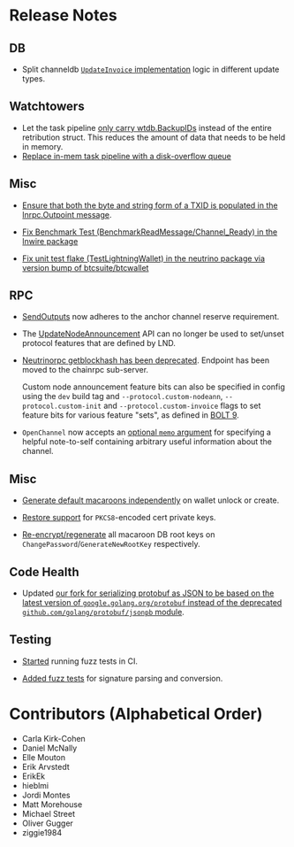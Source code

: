 # Release Notes

## DB

* Split channeldb [`UpdateInvoice`
  implementation](https://github.com/lightningnetwork/lnd/pull/7377) logic in 
  different update types.

## Watchtowers 

* Let the task pipeline [only carry 
  wtdb.BackupIDs](https://github.com/lightningnetwork/lnd/pull/7623) instead of 
  the entire retribution struct. This reduces the amount of data that needs to 
  be held in memory. 
* [Replace in-mem task pipeline with a disk-overflow
  queue](https://github.com/lightningnetwork/lnd/pull/7380)
 
## Misc

* [Ensure that both the byte and string form of a TXID is populated in the 
  lnrpc.Outpoint message](https://github.com/lightningnetwork/lnd/pull/7624). 
  
* [Fix Benchmark Test (BenchmarkReadMessage/Channel_Ready) in the lnwire 
package](https://github.com/lightningnetwork/lnd/pull/7356)

* [Fix unit test flake (TestLightningWallet) in the neutrino package via
  version bump of btcsuite/btcwallet](https://github.com/lightningnetwork/lnd/pull/7049)

## RPC

* [SendOutputs](https://github.com/lightningnetwork/lnd/pull/7631) now adheres
  to the anchor channel reserve requirement.

* The [UpdateNodeAnnouncement](https://github.com/lightningnetwork/lnd/pull/7568)
  API can no longer be used to set/unset protocol features that are defined by 
  LND.  

* [Neutrinorpc getblockhash has 
  been deprecated](https://github.com/lightningnetwork/lnd/pull/7712). Endpoint 
  has been moved to the chainrpc sub-server.

  Custom node announcement feature bits can also be specified in config using 
  the `dev` build tag and `--protocol.custom-nodeann`, `--protocol.custom-init` 
  and `--protocol.custom-invoice` flags to set feature bits for various feature
  "sets", as defined in [BOLT 9](https://github.com/lightning/bolts/blob/master/09-features.md).

* `OpenChannel` now accepts an [optional `memo`
  argument](https://github.com/lightningnetwork/lnd/pull/7668) for specifying
  a helpful note-to-self containing arbitrary useful information about the
  channel.

## Misc

* [Generate default macaroons
independently](https://github.com/lightningnetwork/lnd/pull/7592) on wallet
unlock or create.

* [Restore support](https://github.com/lightningnetwork/lnd/pull/7678) for
  `PKCS8`-encoded cert private keys.

* [Re-encrypt/regenerate](https://github.com/lightningnetwork/lnd/pull/7705) 
  all macaroon DB root keys on `ChangePassword`/`GenerateNewRootKey` 
  respectively.

## Code Health

* Updated [our fork for serializing protobuf as JSON to be based on the
  latest version of `google.golang.org/protobuf` instead of the deprecated
  `github.com/golang/protobuf/jsonpb`
  module](https://github.com/lightningnetwork/lnd/pull/7659).

## Testing

* [Started](https://github.com/lightningnetwork/lnd/pull/7494) running fuzz
  tests in CI.

* [Added fuzz tests](https://github.com/lightningnetwork/lnd/pull/7649) for
  signature parsing and conversion.

# Contributors (Alphabetical Order)

* Carla Kirk-Cohen
* Daniel McNally
* Elle Mouton
* Erik Arvstedt
* ErikEk
* hieblmi
* Jordi Montes
* Matt Morehouse
* Michael Street
* Oliver Gugger
* ziggie1984
